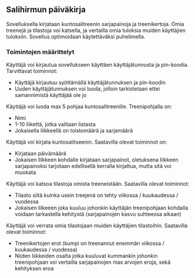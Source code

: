 ## Salihirmun päiväkirja
Sovelluksella kirjataan kuntosalitreenin sarjapainoja ja treenikertoja. Omia treenejä ja tilastoja voi katsella, ja vertailla omia tuloksia muiden käyttäjien tuloksiin. Sovellus optimoidaan käytettäväksi puhelimella.

### Toimintojen määrittelyt

Käyttäjä voi kirjautua sovellukseen käyttäen käyttäjätunnusta ja pin-koodia. Tarvittavat toiminnot:
- Käyttäjä kirjautuu syöttämällä käyttäjätunnuksen ja pin-koodin
- Uuden käyttäjätunnuksen voi luoda, jolloin tarkistetaan ettei samannimistä käyttäjää ole jo

Käyttäjä voi luoda max 5 pohjaa kuntosalitreenille. Treenipohjalla on:
- Nimi
- 1-10 liikettä, jotka valitaan listasta
- Jokaisella liikkeellä on toistomäärä ja sarjamäärä

Käyttäjä voi kirjata kuntosalitseenin. Saatavilla olevat toiminnot on:
- Kirjataan päivämäärä
- Jokaisen liikkeen kohdalle kirjataan sarjapainot, oletuksena liikkeen sarjapainoksi tarjotaan edellisellä kerralla kirjattua, mutta sitä voi muokata

Käyttäjä voi katsoa tilastoja omista treeneistään. Saatavilla olevat toiminnot:
- Tilasto siitä kuinka usein treejenä on tehty viikossa / kuukaudessa / vuodessa
- Jokaisen liikeeen joka kuuluu johonkin käyttäjän treenipohjaan kohdalla voidaan tarkastella kehitystä (sarjapainojen kasvu suhteessa aikaan)

Käyttäjä voi verrata omia tilastojaan muiden käyttäjien tilastoihin. Saatavilla olevat toiminnot:
- Treenikertojen erot (kumpi on treenannut enemmän viikossa / kuukaudessa / vuodessa)
- Niiden liikkeiden osalta jotka kuuluvat kummankin johonkin treenipohjaan voi vertailla sarjapainojen max arvojen eroja, sekä kehityksen eroa
